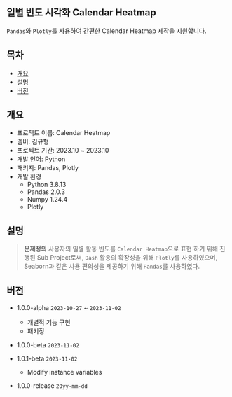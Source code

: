 ## 일별 빈도 시각화 Calendar Heatmap
`Pandas`와  `Plotly`를 사용하여 간편한 Calendar Heatmap 제작을 지원합니다.


## 목차
- [개요](#개요)
- [설명](#설명)
- [버전](#버전)


## 개요
- 프로젝트 이름: Calendar Heatmap
- 멤버: 김규형
- 프로젝트 기간: 2023.10 ~ 2023.10
- 개발 언어: Python
- 패키지: Pandas, Plotly
- 개발 환경
	- Python 3.8.13
	- Pandas 2.0.3
	- Numpy 1.24.4
	- Plotly 


## 설명
> __문제정의__
> 사용자의 일별 활동 빈도를 `Calendar Heatmap`으로 표현 하기 위해 진행된 Sub Project로써,
> `Dash` 활용의 확장성을 위해 `Plotly`를 사용하였으며,  Seaborn과 같은 사용 편의성을 제공하기 위해 `Pandas`를 사용하였다.


## 버전
- 1.0.0-alpha `2023-10-27` ~ `2023-11-02`
	- 개별적 기능 구현
	- 패키징
- 1.0.0-beta `2023-11-02`
- 1.0.1-beta `2023-11-02`
	- Modify instance variables

- 1.0.0-release `20yy-mm-dd`

